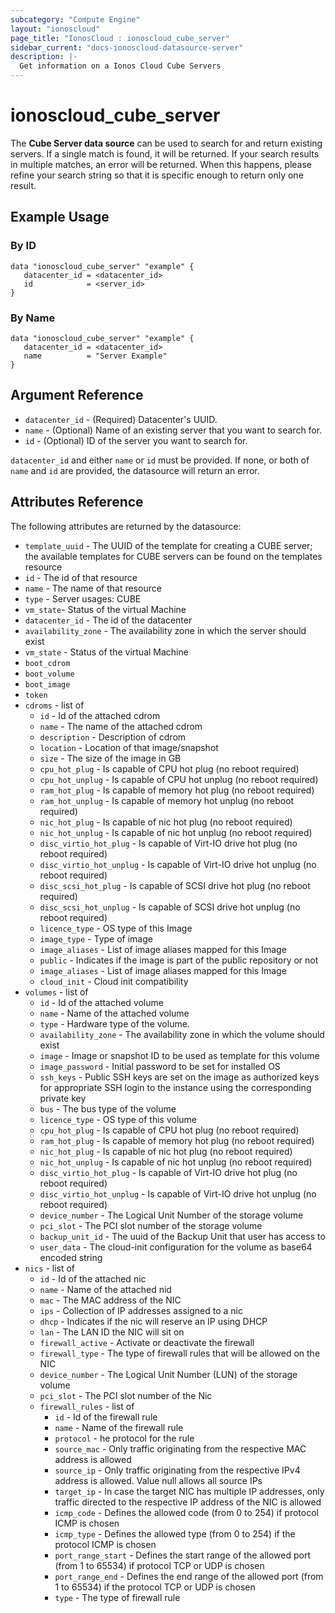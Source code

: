 ```yaml
---
subcategory: "Compute Engine"
layout: "ionoscloud"
page_title: "IonosCloud : ionoscloud_cube_server"
sidebar_current: "docs-ionoscloud-datasource-server"
description: |-
  Get information on a Ionos Cloud Cube Servers
---
```


# ionoscloud\_cube\_server

The **Cube Server data source** can be used to search for and return existing servers. 
If a single match is found, it will be returned. If your search results in multiple matches, an error will be returned.
When this happens, please refine your search string so that it is specific enough to return only one result.

## Example Usage

### By ID
```hcl
data "ionoscloud_cube_server" "example" {
   datacenter_id = <datacenter_id>
   id			 = <server_id>
}
```

### By Name
```hcl
data "ionoscloud_cube_server" "example" {
   datacenter_id = <datacenter_id>
   name			 = "Server Example"
}
```

## Argument Reference

* `datacenter_id` - (Required) Datacenter's UUID.
* `name` - (Optional) Name of an existing server that you want to search for.
* `id` - (Optional) ID of the server you want to search for.

`datacenter_id` and either `name` or `id` must be provided. If none, or both of `name` and `id` are provided, the datasource will return an error.

## Attributes Reference

The following attributes are returned by the datasource:

* `template_uuid` - The UUID of the template for creating a CUBE server; the available templates for CUBE servers can be found on the templates resource
* `id` - The id of that resource
* `name` - The name of that resource
* `type` - Server usages: CUBE
* `vm_state`- Status of the virtual Machine
* `datacenter_id` - The id of the datacenter
* `availability_zone` - The availability zone in which the server should exist
* `vm_state` - Status of the virtual Machine
* `boot_cdrom`
* `boot_volume`
* `boot_image`
* `token`
* `cdroms` - list of
  * `id` - Id of the attached cdrom
  * `name` - The name of the attached cdrom
  * `description` - Description of cdrom
  * `location` - Location of that image/snapshot
  * `size` - The size of the image in GB
  * `cpu_hot_plug` - Is capable of CPU hot plug (no reboot required)
  * `cpu_hot_unplug` - Is capable of CPU hot unplug (no reboot required)
  * `ram_hot_plug` - Is capable of memory hot plug (no reboot required)
  * `ram_hot_unplug` - Is capable of memory hot unplug (no reboot required)
  * `nic_hot_plug` - Is capable of nic hot plug (no reboot required)
  * `nic_hot_unplug` - Is capable of nic hot unplug (no reboot required)
  * `disc_virtio_hot_plug` - Is capable of Virt-IO drive hot plug (no reboot required)
  * `disc_virtio_hot_unplug` - Is capable of Virt-IO drive hot unplug (no reboot required)
  * `disc_scsi_hot_plug` - Is capable of SCSI drive hot plug (no reboot required)
  * `disc_scsi_hot_unplug` - Is capable of SCSI drive hot unplug (no reboot required)
  * `licence_type` - OS type of this Image
  * `image_type` - Type of image
  * `image_aliases` - List of image aliases mapped for this Image
  * `public` - Indicates if the image is part of the public repository or not
  * `image_aliases` - List of image aliases mapped for this Image
  * `cloud_init` - Cloud init compatibility
* `volumes` - list of
  * `id` - Id of the attached volume
  * `name` - Name of the attached volume
  * `type` - Hardware type of the volume.
  * `availability_zone` - The availability zone in which the volume should exist
  * `image` - Image or snapshot ID to be used as template for this volume
  * `image_password` - Initial password to be set for installed OS
  * `ssh_keys` - Public SSH keys are set on the image as authorized keys for appropriate SSH login to the instance using the corresponding private key
  * `bus` - The bus type of the volume
  * `licence_type` - OS type of this volume
  * `cpu_hot_plug` - Is capable of CPU hot plug (no reboot required)
  * `ram_hot_plug` - Is capable of memory hot plug (no reboot required)
  * `nic_hot_plug` - Is capable of nic hot plug (no reboot required)
  * `nic_hot_unplug` - Is capable of nic hot unplug (no reboot required)
  * `disc_virtio_hot_plug` - Is capable of Virt-IO drive hot plug (no reboot required)
  * `disc_virtio_hot_unplug` - Is capable of Virt-IO drive hot unplug (no reboot required)
  * `device_number` - The Logical Unit Number of the storage volume
  * `pci_slot` - The PCI slot number of the storage volume
  * `backup_unit_id` - The uuid of the Backup Unit that user has access to
  * `user_data` - The cloud-init configuration for the volume as base64 encoded string
* `nics` - list of
  * `id` - Id of the attached nic
  * `name` - Name of the attached nid
  * `mac` - The MAC address of the NIC
  * `ips` - Collection of IP addresses assigned to a nic
  * `dhcp` - Indicates if the nic will reserve an IP using DHCP
  * `lan` - The LAN ID the NIC will sit on
  * `firewall_active` - Activate or deactivate the firewall
  * `firewall_type` - The type of firewall rules that will be allowed on the NIC
  * `device_number` - The Logical Unit Number (LUN) of the storage volume
  * `pci_slot` - The PCI slot number of the Nic
  * `firewall_rules` - list of
    * `id` - Id of the firewall rule
    * `name` - Name of the firewall rule
    * `protocol` - he protocol for the rule
    * `source_mac` - Only traffic originating from the respective MAC address is allowed
    * `source_ip` - Only traffic originating from the respective IPv4 address is allowed. Value null allows all source IPs
    * `target_ip` - In case the target NIC has multiple IP addresses, only traffic directed to the respective IP address of the NIC is allowed
    * `icmp_code` - Defines the allowed code (from 0 to 254) if protocol ICMP is chosen
    * `icmp_type` - Defines the allowed type (from 0 to 254) if the protocol ICMP is chosen
    * `port_range_start` - Defines the start range of the allowed port (from 1 to 65534) if protocol TCP or UDP is chosen
    * `port_range_end` - Defines the end range of the allowed port (from 1 to 65534) if the protocol TCP or UDP is chosen
    * `type` - The type of firewall rule
  